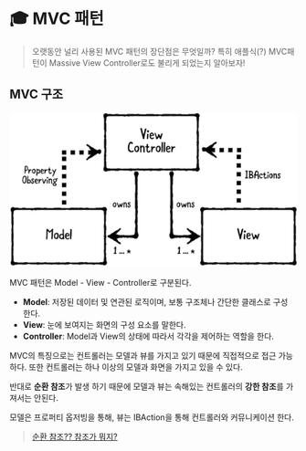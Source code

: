 # :mortar_board: MVC 패턴

> 오랫동안 널리 사용된 MVC 패턴의 장단점은 무엇일까?
> 특히 애플식(?) MVC패턴이 Massive View Controller로도 불리게 되었는지 알아보자!

## MVC 구조

![MVC](/2.Fundamental%20Design%20Patterns/mvc.png)

MVC 패턴은 Model - View - Controller로 구분된다.

* **Model**: 저장된 데이터 및 연관된 로직이며, 보통 구조체나 간단한 클래스로 구성 한다.
* **View**: 눈에 보여지는 화면의 구성 요소를 말한다.
* **Controller**: Model과 View의 상태에 따라서 각각을 제어하는 역할을 한다.

MVC의 특징으로는 컨트롤러는 모델과 뷰를 가지고 있기 때문에 직접적으로 접근 가능하다. 또한 컨트롤러는 하나 이상의 모델과 화면을 가지고 있을 수 있다.

반대로 **순환 참조**가 발생 하기 때문에 모델과 뷰는 속해있는 컨트롤러의 **강한 참조**를 가져서는 안된다.

모델은 프로퍼티 옵저빙을 통해, 뷰는 IBAction을 통해 컨트롤러와 커뮤니케이션 한다.

> 
> [순환 참조?? 참조가 뭐지?](/2.Fundamental%20Design%20Patterns/RetainCycle.md)
